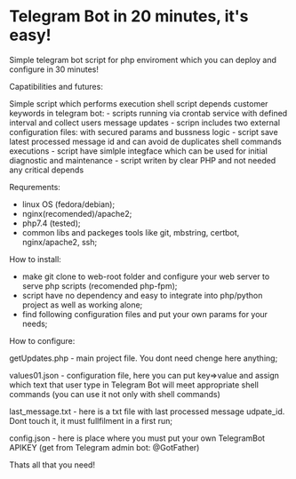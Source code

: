 #  Telegram Bot in 20 minutes, it's easy!

Simple telegram bot script for php enviroment which you can deploy and configure in 30 minutes!

Capatibilities and futures:

Simple script which performs execution shell script depends customer keywords in telegram bot:
    - scripts running via crontab service with defined interval and collect users message updates
  	- scripn includes two external configuration files: with secured params and bussness logic 
  	- script save latest processed message id and can avoid de duplicates shell commands executions 
    - script have simlple integface which can be used for initial diagnostic and maintenance 
  	- script writen by clear PHP and not needed any critical depends 

Requrements:
- linux OS (fedora/debian);
- nginx(recomended)/apache2;
- php7.4 (tested);
- common libs and packeges tools like git, mbstring, certbot, nginx/apache2, ssh;


How to install:
- make git clone to web-root folder and configure your web server to serve php scripts (recomended php-fpm);
- script have no dependency and easy to integrate into php/python project as well as working alone;
- find following configuration files and put your own params for your needs; 


How to configure:


getUpdates.php  - main project file. You dont need chenge here anything;

values01.json   - configuration file, here you can put key=>value and assign which text that user type in Telegram Bot will meet appropriate shell commands (you can use it not only with shell commands)

last_message.txt - here is a txt file with last processed message udpate_id. Dont touch it, it must fullfilment in a first run;

config.json      - here is place where you must put your own TelegramBot APIKEY (get from Telegram admin bot: @GotFather)

Thats all that you need!


